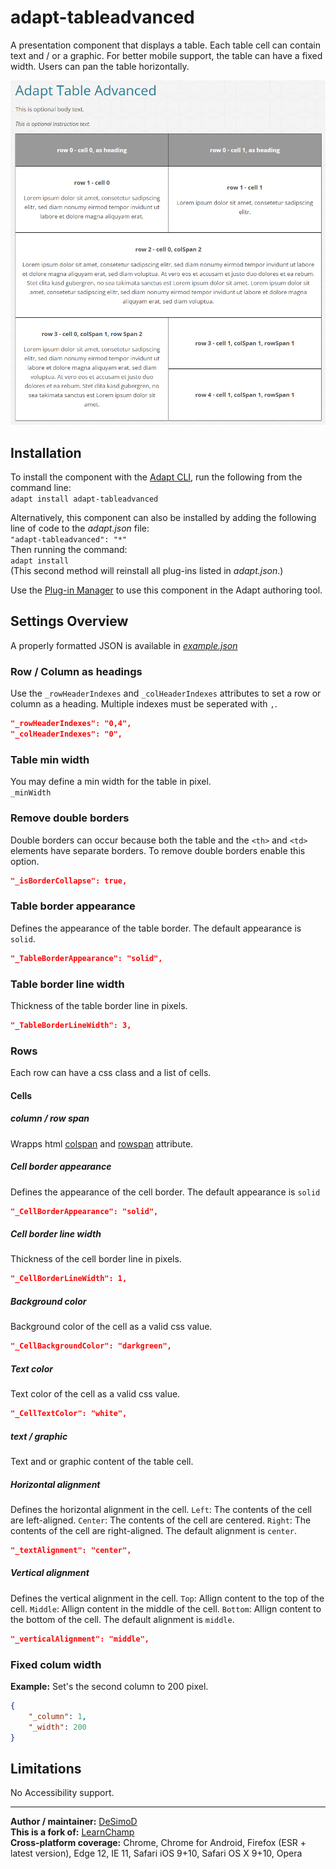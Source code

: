 # adapt-tableadvanced 
A presentation component that displays a table. Each table cell can contain text and / or a graphic. For better mobile support, the table can have a fixed width. Users can pan the table horizontally. 

![adapt-tableadvanced](https://github.com/DeSimoD/sharedAssets/blob/main/screenshot_adapt-tableadvanced.png?raw=true)   

## Installation
To install the component with the [Adapt CLI](https://github.com/adaptlearning/adapt-cli), run the following from the command line:  
`adapt install adapt-tableadvanced`

Alternatively, this component can also be installed by adding the following line of code to the *adapt.json* file:  
`"adapt-tableadvanced": "*"`  
Then running the command:  
`adapt install`  
(This second method will reinstall all plug-ins listed in *adapt.json*.)  

Use the [Plug-in Manager](https://github.com/adaptlearning/adapt_authoring/wiki/Plugin-Manager) to use this component in the Adapt authoring tool.

## Settings Overview
A properly formatted JSON is available in [*example.json*](https://github.com/DeSimoD/adapt-tableadvanced/blob/master/example.json)
  
### Row / Column as headings
Use the `_rowHeaderIndexes` and `_colHeaderIndexes` attributes to set a row or column as a heading. Multiple indexes must be seperated with `,`.
```json
"_rowHeaderIndexes": "0,4",
"_colHeaderIndexes": "0",
```

### Table min width
You may define a min width for the table in pixel.   
`_minWidth`    

### Remove double borders
Double borders can occur because both the table and the `<th>` and `<td>` elements have separate borders. To remove double borders enable this option.
```json
"_isBorderCollapse": true,
```

### Table border appearance
Defines the appearance of the table border. The default appearance is `solid`.
```json
"_TableBorderAppearance": "solid",
```

### Table border line width
Thickness of the table border line in pixels.
```json
"_TableBorderLineWidth": 3,
```

### Rows
Each row can have a css class and a list of cells.  

#### Cells

##### column / row span 
Wrapps html [colspan](https://www.w3schools.com/tags/att_td_colspan.asp) and [rowspan](https://www.w3schools.com/tags/att_td_rowspan.asp) attribute.  

##### Cell border appearance
Defines the appearance of the cell border. The default appearance is `solid`
```json
"_CellBorderAppearance": "solid",
```

##### Cell border line width
Thickness of the cell border line in pixels.
```json
"_CellBorderLineWidth": 1,
```

##### Background color
Background color of the cell as a valid css value.
```json
"_CellBackgroundColor": "darkgreen",
```

##### Text color
Text color of the cell as a valid css value.
```json
"_CellTextColor": "white",
```

##### text / graphic 
Text and or graphic content of the table cell. 

##### Horizontal alignment
Defines the horizontal alignment in the cell. `Left`: The contents of the cell are left-aligned. `Center`: The contents of the cell are centered. `Right`: The contents of the cell are right-aligned. The default alignment is `center`.
```json
"_textAlignment": "center",
```

##### Vertical alignment
Defines the vertical alignment in the cell. `Top`: Allign content to the top of the cell. `Middle`: Allign content in the middle of the cell. `Bottom`: Allign content to the bottom of the cell. The default alignment is `middle`.
```json
"_verticalAlignment": "middle",
```

### Fixed colum width 
**Example:** Set's the second column to 200 pixel.
```json
{
    "_column": 1,
    "_width": 200
}
```

## Limitations
No Accessibility support.  

----------------------------
**Author / maintainer:** [DeSimoD](https://github.com/DeSimoD)  
**This is a fork of:** [LearnChamp](https://github.com/LearnChamp)  
**Cross-platform coverage:** Chrome, Chrome for Android, Firefox (ESR + latest version), Edge 12, IE 11, Safari iOS 9+10, Safari OS X 9+10, Opera    

